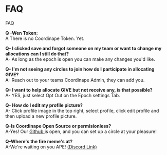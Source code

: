 # FAQ

FAQ

**Q -Wen Token:**\
A There is no Coordinape Token. Yet.

**Q- I clicked save and forgot someone on my team or want to change my allocations can I still do that?**\
A- As long as the epoch is open you can make any changes you'd like.

**Q- I'm not seeing any circles to join how do I participate in allocating GIVE?**\
A- Reach out to your teams Coordinape Admin, they can add you.

**Q- I want to help allocate GIVE but not receive any, is that possible?**\
A- YES, just select Opt Out on the Epoch settings Tab.

**Q- How do I edit my profile picture?**\
A- Click profile image in the top right, select profile, click edit profile and then upload a new profile picture.

**Q-Is Coordinape Open Source or permisionless?**\
A-Yes! Our [Github ](https://github.com/coordinape)is open, and you can set up a circle at your pleasure!

**Q-Where's the fire meme's at?**\
A-We're waiting on you APE! [(Discord Link)](https://discord.gg/wAWupXkgM6)
